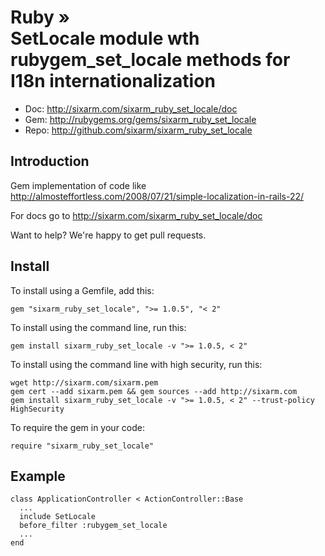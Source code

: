 # Ruby » <br> SetLocale module wth rubygem_set_locale methods for I18n internationalization

* Doc: <http://sixarm.com/sixarm_ruby_set_locale/doc>
* Gem: <http://rubygems.org/gems/sixarm_ruby_set_locale>
* Repo: <http://github.com/sixarm/sixarm_ruby_set_locale>
<!--HEADER-SHUT-->


## Introduction

Gem implementation of code like http://almosteffortless.com/2008/07/21/simple-localization-in-rails-22/

For docs go to <http://sixarm.com/sixarm_ruby_set_locale/doc>

Want to help? We're happy to get pull requests.


<!--INSTALL-OPEN-->

## Install

To install using a Gemfile, add this:

    gem "sixarm_ruby_set_locale", ">= 1.0.5", "< 2"

To install using the command line, run this:

    gem install sixarm_ruby_set_locale -v ">= 1.0.5, < 2"

To install using the command line with high security, run this:

    wget http://sixarm.com/sixarm.pem
    gem cert --add sixarm.pem && gem sources --add http://sixarm.com
    gem install sixarm_ruby_set_locale -v ">= 1.0.5, < 2" --trust-policy HighSecurity

To require the gem in your code:

    require "sixarm_ruby_set_locale"

<!--INSTALL-SHUT-->


## Example

    class ApplicationController < ActionController::Base
      ...
      include SetLocale
      before_filter :rubygem_set_locale
      ...
    end
